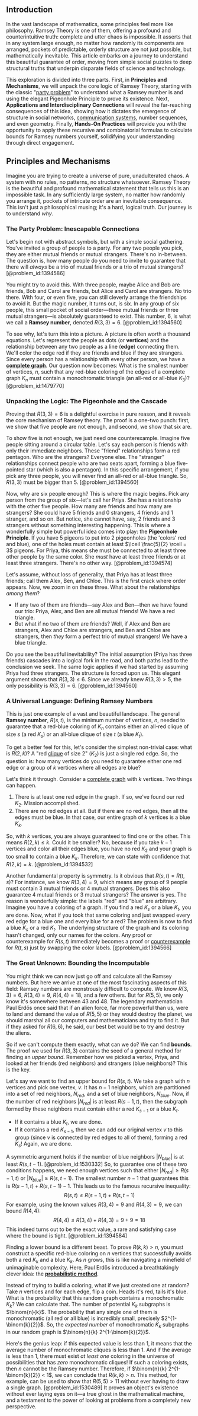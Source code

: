 ## Introduction
In the vast landscape of mathematics, some principles feel more like philosophy. Ramsey Theory is one of them, offering a profound and counterintuitive truth: complete and utter chaos is impossible. It asserts that in any system large enough, no matter how randomly its components are arranged, pockets of predictable, orderly structure are not just possible, but mathematically inevitable. This article embarks on a journey to understand this beautiful guarantee of order, moving from simple social puzzles to deep structural truths that underpin disparate fields of science and technology.

This exploration is divided into three parts. First, in **Principles and Mechanisms**, we will unpack the core logic of Ramsey Theory, starting with the classic "[party problem](@article_id:264035)" to understand what a Ramsey number is and using the elegant Pigeonhole Principle to prove its existence. Next, **Applications and Interdisciplinary Connections** will reveal the far-reaching consequences of this idea, showing how it dictates the emergence of structure in social networks, [communication systems](@article_id:274697), number sequences, and even geometry. Finally, **Hands-On Practices** will provide you with the opportunity to apply these recursive and combinatorial formulas to calculate bounds for Ramsey numbers yourself, solidifying your understanding through direct engagement.

## Principles and Mechanisms

Imagine you are trying to create a universe of pure, unadulterated chaos. A system with no rules, no patterns, no structure whatsoever. Ramsey Theory is the beautiful and profound mathematical statement that tells us this is an impossible task. In any sufficiently large system, no matter how randomly you arrange it, pockets of intricate order are an inevitable consequence. This isn't just a philosophical musing; it's a hard, logical truth. Our journey is to understand *why*.

### The Party Problem: Inescapable Connections

Let's begin not with abstract symbols, but with a simple social gathering. You've invited a group of people to a party. For any two people you pick, they are either mutual friends or mutual strangers. There's no in-between. The question is, how many people do you need to invite to guarantee that there will *always* be a trio of mutual friends or a trio of mutual strangers? [@problem_id:1394586]

You might try to avoid this. With three people, maybe Alice and Bob are friends, Bob and Carol are friends, but Alice and Carol are strangers. No trio there. With four, or even five, you can still cleverly arrange the friendships to avoid it. But the magic number, it turns out, is six. In any group of six people, this small pocket of social order—three mutual friends or three mutual strangers—is absolutely guaranteed to exist. This number, 6, is what we call a **Ramsey number**, denoted $R(3,3) = 6$. [@problem_id:1394560]

To see why, let's turn this into a picture. A picture is often worth a thousand equations. Let's represent the people as dots (or **vertices**) and the relationship between any two people as a line (**edge**) connecting them. We'll color the edge red if they are friends and blue if they are strangers. Since every person has a relationship with every other person, we have a **[complete graph](@article_id:260482)**. Our question now becomes: What is the smallest number of vertices, $n$, such that any red-blue coloring of the edges of a complete graph $K_n$ must contain a monochromatic triangle (an all-red or all-blue $K_3$)? [@problem_id:1479770]

### Unpacking the Logic: The Pigeonhole and the Cascade

Proving that $R(3,3)=6$ is a delightful exercise in pure reason, and it reveals the core mechanism of Ramsey theory. The proof is a one-two punch: first, we show that five people are not enough, and second, we show that six are.

To show five is not enough, we just need one counterexample. Imagine five people sitting around a circular table. Let's say each person is friends with only their immediate neighbors. These "friend" relationships form a red pentagon. Who are the strangers? Everyone else. The "stranger" relationships connect people who are two seats apart, forming a blue five-pointed star (which is also a pentagon). In this specific arrangement, if you pick any three people, you will never find an all-red or all-blue triangle. So, $R(3,3)$ must be bigger than 5. [@problem_id:1394560]

Now, why are six people enough? This is where the magic begins. Pick any person from the group of six—let's call her Priya. She has a relationship with the other five people. How many are friends and how many are strangers? She could have 5 friends and 0 strangers, 4 friends and 1 stranger, and so on. But notice, she cannot have, say, 2 friends and 3 strangers without something interesting happening. This is where a wonderfully simple but powerful idea comes into play: the **Pigeonhole Principle**. If you have 5 pigeons to put into 2 pigeonholes (the 'colors' red and blue), one of the holes must contain at least $\lceil \frac{5}{2} \rceil = 3$ pigeons. For Priya, this means she must be connected to at least three other people by the same color. She *must* have at least three friends or at least three strangers. There's no other way. [@problem_id:1394574]

Let's assume, without loss of generality, that Priya has at least three friends; call them Alex, Ben, and Chloe. This is the first crack where order appears. Now, we zoom in on these three. What about the relationships *among them*?

- If any two of them are friends—say Alex and Ben—then we have found our trio: Priya, Alex, and Ben are all mutual friends! We have a red triangle.
- But what if no two of them are friends? Well, if Alex and Ben are strangers, Alex and Chloe are strangers, and Ben and Chloe are strangers, then *they* form a perfect trio of mutual strangers! We have a blue triangle.

Do you see the beautiful inevitability? The initial assumption (Priya has three friends) cascades into a logical fork in the road, and both paths lead to the conclusion we seek. The same logic applies if we had started by assuming Priya had three strangers. The structure is forced upon us. This elegant argument shows that $R(3,3) \leq 6$. Since we already knew $R(3,3) > 5$, the only possibility is $R(3,3) = 6$. [@problem_id:1394560]

### A Universal Language: Defining Ramsey Numbers

This is just one example of a vast and beautiful landscape. The general **Ramsey number**, $R(s, t)$, is the minimum number of vertices, $n$, needed to guarantee that a red-blue coloring of $K_n$ contains either an all-red clique of size $s$ (a red $K_s$) or an all-blue clique of size $t$ (a blue $K_t$).

To get a better feel for this, let's consider the simplest non-trivial case: what is $R(2, k)$? A "red [clique](@article_id:275496) of size 2" ($K_2$) is just a single red edge. So, the question is: how many vertices do you need to guarantee either one red edge or a group of $k$ vertices where all edges are blue?

Let's think it through. Consider a [complete graph](@article_id:260482) with $k$ vertices. Two things can happen.
1. There is at least one red edge in the graph. If so, we've found our red $K_2$. Mission accomplished.
2. There are no red edges at all. But if there are no red edges, then all the edges must be blue. In that case, our entire graph of $k$ vertices is a blue $K_k$.

So, with $k$ vertices, you are always guaranteed to find one or the other. This means $R(2, k) \leq k$. Could it be smaller? No, because if you take $k-1$ vertices and color all their edges blue, you have no red $K_2$ and your graph is too small to contain a blue $K_k$. Therefore, we can state with confidence that $R(2, k) = k$. [@problem_id:1394532]

Another fundamental property is symmetry. Is it obvious that $R(s, t) = R(t, s)$? For instance, we know $R(3,4)=9$, which means any group of 9 people must contain 3 mutual friends or 4 mutual strangers. Does this also guarantee 4 mutual friends or 3 mutual strangers? The answer is yes. The reason is wonderfully simple: the labels "red" and "blue" are arbitrary. Imagine you have a coloring of a graph. If you find a red $K_s$ or a blue $K_t$, you are done. Now, what if you took that same coloring and just swapped every red edge for a blue one and every blue for a red? The problem is now to find a blue $K_s$ or a red $K_t$. The underlying structure of the graph and its coloring hasn't changed, only our names for the colors. Any proof or counterexample for $R(s,t)$ immediately becomes a proof or [counterexample](@article_id:148166) for $R(t,s)$ just by swapping the color labels. [@problem_id:1394566]

### The Great Unknown: Bounding the Incomputable

You might think we can now just go off and calculate all the Ramsey numbers. But here we arrive at one of the most fascinating aspects of this field: Ramsey numbers are monstrously difficult to compute. We know $R(3,3)=6$, $R(3,4)=9$, $R(4,4)=18$, and a few others. But for $R(5,5)$, we only know it's somewhere between 43 and 48. The legendary mathematician Paul Erdős once said that if an alien force, far more powerful than us, were to land and demand the value of $R(5,5)$ or they would destroy the planet, we should marshal all our computers and mathematicians and try to find it. But if they asked for $R(6,6)$, he said, our best bet would be to try and destroy the aliens.

So if we can't compute them exactly, what can we do? We can find **bounds**. The proof we used for $R(3,3)$ contains the seed of a general method for finding an *upper bound*. Remember how we picked a vertex, Priya, and looked at her friends (red neighbors) and strangers (blue neighbors)? This is the key.

Let's say we want to find an upper bound for $R(s,t)$. We take a graph with $n$ vertices and pick one vertex, $v$. It has $n-1$ neighbors, which are partitioned into a set of red neighbors, $N_{red}$, and a set of blue neighbors, $N_{blue}$. Now, if the number of red neighbors $|N_{red}|$ is at least $R(s-1, t)$, then the subgraph formed by these neighbors must contain either a red $K_{s-1}$ or a blue $K_t$.
- If it contains a blue $K_t$, we are done.
- If it contains a red $K_{s-1}$, then we can add our original vertex $v$ to this group (since $v$ is connected by red edges to all of them), forming a red $K_s$! Again, we are done.

A symmetric argument holds if the number of blue neighbors $|N_{blue}|$ is at least $R(s, t-1)$. [@problem_id:1530332] So, to guarantee one of these two conditions happens, we need enough vertices such that either $|N_{red}| \ge R(s-1, t)$ or $|N_{blue}| \ge R(s, t-1)$. The smallest number $n-1$ that guarantees this is $R(s-1, t) + R(s, t-1) - 1$. This leads us to the famous recursive inequality:
$$R(s, t) \leq R(s-1, t) + R(s, t-1)$$
For example, using the known values $R(3,4)=9$ and $R(4,3)=9$, we can bound $R(4,4)$:
$$R(4,4) \leq R(3,4) + R(4,3) = 9 + 9 = 18$$
This indeed turns out to be the exact value, a rare and satisfying case where the bound is tight. [@problem_id:1394584]

Finding a lower bound is a different beast. To prove $R(k,k) > n$, you must construct a specific red-blue coloring on $n$ vertices that successfully avoids both a red $K_k$ and a blue $K_k$. As $n$ grows, this is like navigating a minefield of unimaginable complexity. Here, Paul Erdős introduced a breathtakingly clever idea: the **[probabilistic method](@article_id:197007)**.

Instead of trying to build a coloring, what if we just created one at random? Take $n$ vertices and for each edge, flip a coin. Heads it's red, tails it's blue. What is the probability that this random graph contains a monochromatic $K_k$? We can calculate that. The number of potential $K_k$ subgraphs is $\binom{n}{k}$. The probability that any single one of them is monochromatic (all red or all blue) is incredibly small, precisely $2^{1-\binom{k}{2}}$. So, the *expected number* of monochromatic $K_k$ subgraphs in our random graph is $\binom{n}{k} 2^{1-\binom{k}{2}}$.

Here's the genius leap: if this expected value is less than 1, it means that the average number of monochromatic cliques is less than 1. And if the average is less than 1, there must exist *at least one* coloring in the universe of possibilities that has *zero* monochromatic cliques! If such a coloring exists, then $n$ cannot be the Ramsey number. Therefore, if $\binom{n}{k} 2^{1-\binom{k}{2}} < 1$, we can conclude that $R(k,k) > n$. This method, for example, can be used to show that $R(5,5) > 11$ without ever having to draw a single graph. [@problem_id:1530489] It proves an object's existence without ever laying eyes on it—a true ghost in the mathematical machine, and a testament to the power of looking at problems from a completely new perspective.